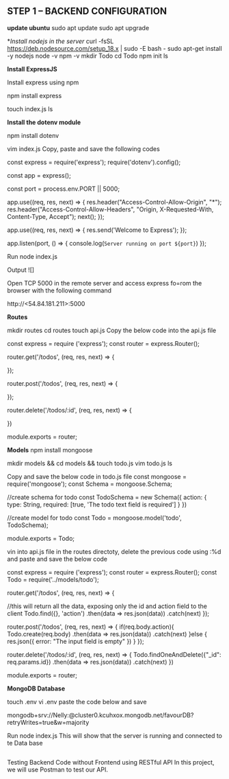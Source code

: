 ##  STEP 1 – BACKEND CONFIGURATION

**update ubuntu**
sudo apt update
sudo apt upgrade


**Install nodejs in the server*
curl -fsSL https://deb.nodesource.com/setup_18.x | sudo -E bash -
sudo apt-get install -y nodejs
            node -v
            npm -v
            mkdir Todo
            cd Todo
            npm init
            ls

**Install ExpressJS**

Install express using npm

npm install express

touch index.js
ls

**Install the dotenv module**

npm install dotenv

vim index.js
Copy, paste and save the following codes

const express = require('express');
require('dotenv').config();

const app = express();

const port = process.env.PORT || 5000;

app.use((req, res, next) => {
res.header("Access-Control-Allow-Origin", "\*");
res.header("Access-Control-Allow-Headers", "Origin, X-Requested-With, Content-Type, Accept");
next();
});

app.use((req, res, next) => {
res.send('Welcome to Express');
});

app.listen(port, () => {
console.log(`Server running on port ${port}`)
});

Run node index.js

Output ![]

Open TCP 5000 in the remote server and access express fo=rom the browser with the following command

http://<54.84.181.211>:5000

**Routes**

mkdir routes
cd routes
touch api.js
Copy the below code into the api.js file

const express = require ('express');
const router = express.Router();

router.get('/todos', (req, res, next) => {

});

router.post('/todos', (req, res, next) => {

});

router.delete('/todos/:id', (req, res, next) => {

})

module.exports = router;


**Models**
npm install mongoose

mkdir models && cd models && touch todo.js
vim todo.js
ls

Copy and save the below code in todo.js file
const mongoose = require('mongoose');
const Schema = mongoose.Schema;

//create schema for todo
const TodoSchema = new Schema({
action: {
type: String,
required: [true, 'The todo text field is required']
}
})

//create model for todo
const Todo = mongoose.model('todo', TodoSchema);

module.exports = Todo;


vin into api.js file in the routes directoty, delete the previous code using 
:%d
and paste and save the below code



const express = require ('express');
const router = express.Router();
const Todo = require('../models/todo');

router.get('/todos', (req, res, next) => {

//this will return all the data, exposing only the id and action field to the client
Todo.find({}, 'action')
.then(data => res.json(data))
.catch(next)
});

router.post('/todos', (req, res, next) => {
if(req.body.action){
Todo.create(req.body)
.then(data => res.json(data))
.catch(next)
}else {
res.json({
error: "The input field is empty"
})
}
});

router.delete('/todos/:id', (req, res, next) => {
Todo.findOneAndDelete({"_id": req.params.id})
.then(data => res.json(data))
.catch(next)
})

module.exports = router;


**MongoDB Database**

touch .env
vi .env
paste the code below and save

mongodb+srv://Nelly:<urnwY426C7ypKS5N>@cluster0.kcuhxox.mongodb.net/favourDB?retryWrites=true&w=majority

Run node index.js
This will show that the server is running and connected to te Data base

![]()


Testing Backend Code without Frontend using RESTful API
In this project, we will use Postman to test our API.

 







